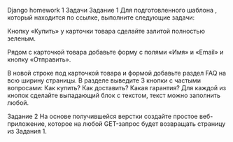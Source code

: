 Django homework 1
Задачи
Задание 1
Для подготовленного шаблона , который находится по ссылке, выполните следующие задачи:

Кнопку «Купить» у карточки товара сделайте залитой полностью зеленым.

Рядом с карточкой товара добавьте форму с полями «Имя» и «Email» и кнопку «Отправить».

В новой строке под карточкой товара и формой добавьте раздел FAQ на всю ширину страницы. В разделе выведите 3 кнопки с частыми вопросами: Как купить? Как доставить? Какая гарантия? Для каждой из кнопок сделайте выпадающий блок с текстом, текст можно заполнить любой.

Задание 2
На основе получившейся верстки создайте простое веб-приложение, которое на любой GET-запрос будет возвращать страницу из Задания 1.
